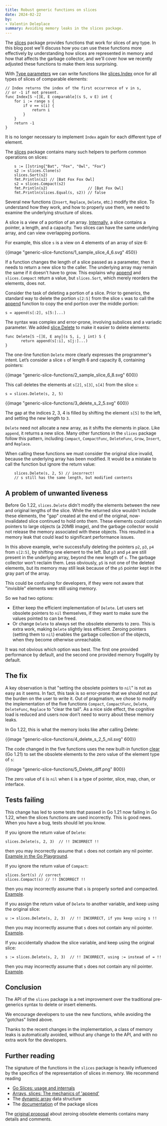 ```yaml
---
title: Robust generic functions on slices
date: 2024-02-22
by:
- Valentin Deleplace
summary: Avoiding memory leaks in the slices package.
---
```


The [slices](/pkg/slices) package provides functions that work for slices of any type.
In this blog post we'll discuss how you can use these functions more effectively by understanding how slices are represented in memory and how that affects the garbage collector, and we'll cover how we recently adjusted these functions to make them less surprising.

With [Type parameters](/blog/deconstructing-type-parameters) we can write functions like [slices.Index](/pkg/slices#Index) once for all types of slices of comparable elements:

```
// Index returns the index of the first occurrence of v in s,
// or -1 if not present.
func Index[S ~[]E, E comparable](s S, v E) int {
	for i := range s {
		if v == s[i] {
			return i
		}
	}
	return -1
}
```

It is no longer necessary to implement `Index` again for each different type of element.

The [slices](/pkg/slices) package contains many such helpers to perform common operations on slices:

```
	s := []string{"Bat", "Fox", "Owl", "Fox"}
	s2 := slices.Clone(s)
	slices.Sort(s2)
	fmt.Println(s2) // [Bat Fox Fox Owl]
	s2 = slices.Compact(s2)
	fmt.Println(s2)                  // [Bat Fox Owl]
	fmt.Println(slices.Equal(s, s2)) // false
```

Several new functions (`Insert`, `Replace`, `Delete`, etc.) modify the slice. To understand how they work, and how to properly use them, we need to examine the underlying structure of slices.

A slice is a view of a portion of an array. [Internally](/blog/slices-intro), a slice contains a pointer, a length, and a capacity. Two slices can have the same underlying array, and can view overlapping portions.

For example, this slice `s` is a view on 4 elements of an array of size 6:

{{image "generic-slice-functions/1_sample_slice_4_6.svg" 450}}

If a function changes the length of a slice passed as a parameter, then it needs to return a new slice to the caller. The underlying array may remain the same if it doesn't have to grow. This explains why [append](/blog/slices) and `slices.Compact` return a value, but `slices.Sort`, which merely reorders the elements, does not.

Consider the task of deleting a portion of a slice. Prior to generics, the standard way to delete the portion `s[2:5]` from the slice `s` was to call the [append](/ref/spec#Appending_and_copying_slices) function to copy the end portion over the middle portion:

```
s = append(s[:2], s[5:]...)
```

The syntax was complex and error-prone, involving subslices and a variadic parameter. We added [slice.Delete](/pkg/slices#Delete) to make it easier to delete elements:

```
func Delete[S ~[]E, E any](s S, i, j int) S {
       return append(s[:i], s[j:]...)
}
```

The one-line function `Delete` more clearly expresses the programmer's intent. Let’s consider a slice `s` of length 6 and capacity 8, containing pointers:

{{image "generic-slice-functions/2_sample_slice_6_8.svg" 600}}

This call deletes the elements at `s[2]`, `s[3]`, `s[4]`  from the slice `s`:

```
s = slices.Delete(s, 2, 5)
```

{{image "generic-slice-functions/3_delete_s_2_5.svg" 600}}

The gap at the indices 2, 3, 4 is filled by shifting the element `s[5]` to the left, and setting the new length to `3`.

`Delete` need not allocate a new array, as it shifts the elements in place. Like `append`, it returns a new slice. Many other functions in the `slices` package follow this pattern, including `Compact`, `CompactFunc`, `DeleteFunc`, `Grow`, `Insert`, and `Replace`.

When calling these functions we must consider the original slice invalid, because the underlying array has been modified. It would be a mistake to call the function but ignore the return value:

```
	slices.Delete(s, 2, 5) // incorrect!
	// s still has the same length, but modified contents
```

## A problem of unwanted liveness

Before Go 1.22, `slices.Delete` didn't modify the elements between the new and original lengths of the slice. While the returned slice wouldn't include these elements, the "gap" created at the end of the original, now-invalidated slice continued to hold onto them. These elements could contain pointers to large objects (a 20MB image), and the garbage collector would not release the memory associated with these objects. This resulted in a memory leak that could lead to significant performance issues.

In this above example, we’re successfully deleting the pointers `p2`, `p3`, `p4` from `s[2:5]`, by shifting one element to the left. But `p3` and `p4` are still present in the underlying array, beyond the new length of `s`. The garbage collector won’t reclaim them. Less obviously, `p5` is not one of the deleted elements, but its memory may still leak because of the `p5` pointer kept in the gray part of the array.

This could be confusing for developers, if they were not aware that "invisible" elements were still using memory.

So we had two options:

* Either keep the efficient implementation of `Delete`. Let users set obsolete pointers to `nil` themselves, if they want to make sure the values pointed to can be freed.
* Or change `Delete` to always set the obsolete elements to zero. This is extra work, making `Delete` slightly less efficient. Zeroing pointers (setting them to `nil`) enables the garbage collection of the objects, when they become otherwise unreachable.

It was not obvious which option was best. The first one provided performance by default, and the second one provided memory frugality by default.

## The fix

A key observation is that "setting the obsolete pointers to `nil`" is not as easy as it seems. In fact, this task is so error-prone that we should not put the burden on the user to write it. Out of pragmatism, we chose to modify the implementation of the five functions `Compact`, `CompactFunc`, `Delete`, `DeleteFunc`, `Replace` to "clear the tail". As a nice side effect, the cognitive load is reduced and users now don’t need to worry about these memory leaks.

In Go 1.22, this is what the memory looks like after calling Delete:

{{image "generic-slice-functions/4_delete_s_2_5_nil.svg" 600}}

The code changed in the five functions uses the new built-in function [clear](/pkg/builtin#clear) (Go 1.21) to set the obsolete elements to the zero value of the element type of `s`:

{{image "generic-slice-functions/5_Delete_diff.png" 800}}

The zero value of `E` is `nil` when `E` is a type of pointer, slice, map, chan, or interface.

## Tests failing

This change has led to some tests that passed in Go 1.21 now failing in Go 1.22, when the slices functions are used incorrectly. This is good news. When you have a bug, tests should let you know.

If you ignore the return value of `Delete`:

```
slices.Delete(s, 2, 3)  // !! INCORRECT !!
```

then you may incorrectly assume that `s` does not contain any nil pointer. [Example in the Go Playground](/play/p/NDHuO8vINHv).

If you ignore the return value of `Compact`:

```
slices.Sort(s) // correct
slices.Compact(s) // !! INCORRECT !!
```

then you may incorrectly assume that `s` is properly sorted and compacted. [Example](/play/p/eFQIekiwlnu).

If you assign the return value of `Delete` to another variable, and keep using the original slice:

```
u := slices.Delete(s, 2, 3)  // !! INCORRECT, if you keep using s !!
```

then you may incorrectly assume that `s` does not contain any nil pointer. [Example](/play/p/rDxWmJpLOVO).

If you accidentally shadow the slice variable, and keep using the original slice:

```
s := slices.Delete(s, 2, 3)  // !! INCORRECT, using := instead of = !!
```

then you may incorrectly assume that `s` does not contain any nil pointer. [Example](/play/p/KSpVpkX8sOi).


## Conclusion

The API of the `slices` package is a net improvement over the traditional pre-generics syntax to delete or insert elements.

We encourage developers to use the new functions, while avoiding the "gotchas" listed above.

Thanks to the recent changes in the implementation, a class of memory leaks is automatically avoided, without any change to the API, and with no extra work for the developers.


## Further reading

The signature of the functions in the `slices` package is heavily influenced by the specifics of the representation of slices in memory. We recommend reading

*   [Go Slices: usage and internals](/blog/slices-intro)
*   [Arrays, slices: The mechanics of 'append'](/blog/slices)
*   The [dynamic array](https://en.wikipedia.org/wiki/Dynamic_array) data structure
*   The [documentation](/pkg/slices) of the package slices

The [original proposal](/issue/63393) about zeroing obsolete elements contains many details and comments.
